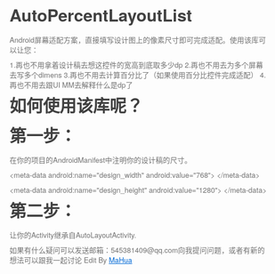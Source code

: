 <html lang="en"><head>
    <meta charset="UTF-8">
    <title></title>
<style id="system" type="text/css">h1,h2,h3,h4,h5,h6,p,blockquote {    margin: 0;    padding: 0;}body {    font-family: "Helvetica Neue", Helvetica, "Hiragino Sans GB", Arial, sans-serif;    font-size: 13px;    line-height: 18px;    color: #737373;    margin: 10px 13px 10px 13px;}a {    color: #0069d6;}a:hover {    color: #0050a3;    text-decoration: none;}a img {    border: none;}p {    margin-bottom: 9px;}h1,h2,h3,h4,h5,h6 {    color: #404040;    line-height: 36px;}h1 {    margin-bottom: 18px;    font-size: 30px;}h2 {    font-size: 24px;}h3 {    font-size: 18px;}h4 {    font-size: 16px;}h5 {    font-size: 14px;}h6 {    font-size: 13px;}hr {    margin: 0 0 19px;    border: 0;    border-bottom: 1px solid #ccc;}blockquote {    padding: 13px 13px 21px 15px;    margin-bottom: 18px;    font-family:georgia,serif;    font-style: italic;}blockquote:before {    content:"C";    font-size:40px;    margin-left:-10px;    font-family:georgia,serif;    color:#eee;}blockquote p {    font-size: 14px;    font-weight: 300;    line-height: 18px;    margin-bottom: 0;    font-style: italic;}code, pre {    font-family: Monaco, Andale Mono, Courier New, monospace;}code {    background-color: #fee9cc;    color: rgba(0, 0, 0, 0.75);    padding: 1px 3px;    font-size: 12px;    -webkit-border-radius: 3px;    -moz-border-radius: 3px;    border-radius: 3px;}pre {    display: block;    padding: 14px;    margin: 0 0 18px;    line-height: 16px;    font-size: 11px;    border: 1px solid #d9d9d9;    white-space: pre-wrap;    word-wrap: break-word;}pre code {    background-color: #fff;    color:#737373;    font-size: 11px;    padding: 0;}@media screen and (min-width: 768px) {    body {        width: 748px;        margin:10px auto;    }}</style><style id="custom" type="text/css"></style></head>
<body marginheight="0"><h1>AutoPercentLayoutList</h1>
<p>Android屏幕适配方案，直接填写设计图上的像素尺寸即可完成适配。使用该库可以让您：
</p>
<p>1.再也不用拿着设计稿去想这控件的宽高到底取多少dp
2.再也不用去为多个屏幕去写多个dimens
3.再也不用去计算百分比了（如果使用百分比控件完成适配）
4.再也不用去跟UI MM去解释什么是dp了
</p>
<h1>如何使用该库呢？</h1>
<h1>第一步：</h1>
<p>在你的项目的AndroidManifest中注明你的设计稿的尺寸。<br>
</p>
<p>&lt;meta-data android:name="design_width" android:value="768"&gt;
&lt;/meta-data&gt;
</p>
<p>&lt;meta-data android:name="design_height" android:value="1280"&gt;
&lt;/meta-data&gt;
</meta-data></p>
<h1>第二步：</h1>
<p>让你的Activity继承自AutoLayoutActivity.

</p>
<p>如果有什么疑问可以发送邮箱：545381409@qq.com向我提问问题，或者有新的想法可以跟我一起讨论
Edit By <a href="http://mahua.jser.me">MaHua</a></p>
</body></html>